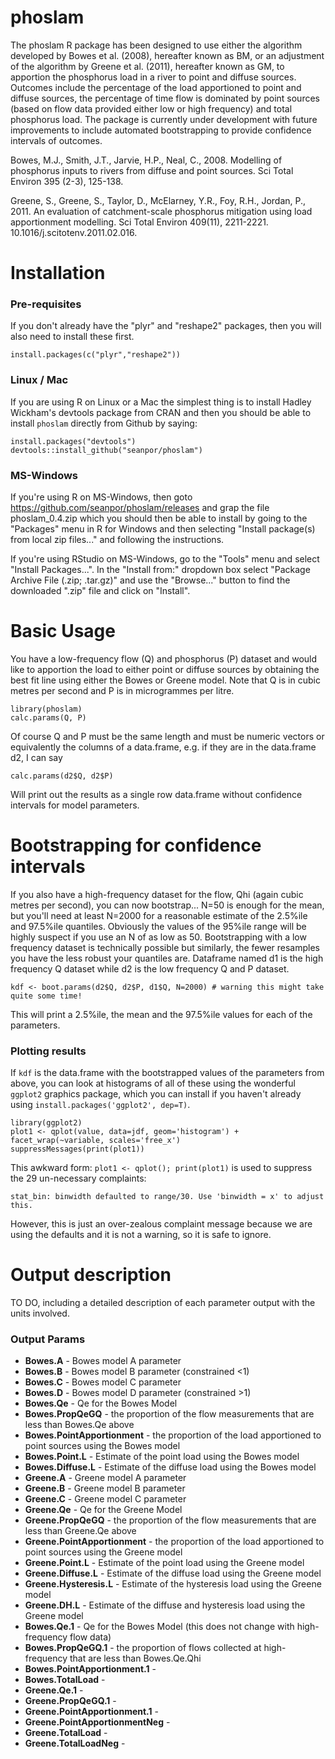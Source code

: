phoslam
=======

The phoslam R package has been designed to use either the algorithm developed by Bowes et al. (2008), hereafter known as BM, or an adjustment of the algorithm by Greene et al. (2011), hereafter known as GM, to apportion the phosphorus load in a river to point and diffuse sources. Outcomes include the percentage of the load apportioned to point and diffuse sources, the percentage of time flow is dominated by point sources (based on flow data provided either low or high frequency) and total phosphorus load. The package is currently under development with future improvements to include automated bootstrapping to provide confidence intervals of outcomes.

Bowes, M.J., Smith, J.T., Jarvie, H.P., Neal, C., 2008. Modelling of phosphorus inputs to rivers from
diffuse and point sources. Sci Total Environ 395 (2-3), 125-138.

Greene, S., Greene, S., Taylor, D., McElarney, Y.R., Foy, R.H., Jordan, P., 2011. An evaluation of catchment-scale phosphorus mitigation using load apportionment modelling. Sci Total Environ 409(11), 2211-2221. 10.1016/j.scitotenv.2011.02.016. 

# Installation


### Pre-requisites
If you don't already have the "plyr" and "reshape2" packages, then you will also need to install these first.
```
install.packages(c("plyr","reshape2"))
```
### Linux / Mac
If you are using R on Linux or a Mac the simplest thing is to install Hadley Wickham's devtools package from CRAN and then you should be able to install `phoslam` directly from Github by saying:
```
install.packages("devtools")
devtools::install_github("seanpor/phoslam")
```

### MS-Windows
If you're using R on MS-Windows, then goto https://github.com/seanpor/phoslam/releases and grap the file phoslam_0.4.zip which you should then be able to install by going to the "Packages" menu in R for Windows and then selecting "Install package(s) from local zip files..." and following the instructions.

If you're using RStudio on MS-Windows, go to the "Tools" menu and select "Install Packages...". In the "Install from:" dropdown box select "Package Archive File (.zip; .tar.gz)" and use the "Browse..." button to find the downloaded ".zip" file and click on "Install".

# Basic Usage

You have a low-frequency flow (Q) and phosphorus (P) dataset and would like to apportion the load to either point or diffuse sources by obtaining the best fit line using either the Bowes or Greene model.  Note that Q is in cubic metres per second and P is in microgrammes per litre.
```
library(phoslam)
calc.params(Q, P)
```
Of course Q and P must be the same length and must be numeric vectors or equivalently the columns of a data.frame, e.g. if they are in the data.frame d2, I can say

```
calc.params(d2$Q, d2$P)
```
Will print out the results as a single row data.frame without confidence intervals for model parameters.

# Bootstrapping for confidence intervals
If you also have a high-frequency dataset for the flow, Qhi (again cubic metres per second), you can now bootstrap... N=50 is enough for the mean, but you'll need at least N=2000 for a reasonable estimate of the 2.5%ile and 97.5%ile quantiles.  Obviously the values of the 95%ile range will be highly suspect if you use an N of as low as 50.  Bootstrapping with a low frequency dataset is technically possible but similarly, the fewer resamples you have the less robust your quantiles are. Dataframe named d1 is the high frequency Q dataset while d2 is the low frequency Q and P dataset.
```
kdf <- boot.params(d2$Q, d2$P, d1$Q, N=2000) # warning this might take quite some time!
```
This will print a 2.5%ile, the mean and the 97.5%ile values for each of the parameters.

### Plotting results
If `kdf` is the data.frame with the bootstrapped values of the parameters from above, you can look at histograms of all of these using the wonderful `ggplot2` graphics package, which you can install if you haven't already using `install.packages('ggplot2', dep=T)`.
```
library(ggplot2)
plot1 <- qplot(value, data=jdf, geom='histogram') + facet_wrap(~variable, scales='free_x')
suppressMessages(print(plot1))
```

This awkward form: `plot1 <- qplot(); print(plot1)` is used to suppress the 29 un-necessary complaints:
```
stat_bin: binwidth defaulted to range/30. Use 'binwidth = x' to adjust this.
```
However, this is just an over-zealous complaint message because we are using the defaults and it is not a warning, so it is safe to ignore.

# Output description

TO DO, including a detailed description of each parameter output with the units involved.

### Output Params
  - **Bowes.A** - Bowes model A parameter
  - **Bowes.B** - Bowes model B parameter (constrained <1)
  - **Bowes.C** - Bowes model C parameter
  - **Bowes.D** - Bowes model D parameter (constrained >1)
  - **Bowes.Qe** - Qe for the Bowes Model
  - **Bowes.PropQeGQ** - the proportion of the flow measurements that are less than Bowes.Qe above
  - **Bowes.PointApportionment** - the proportion of the load apportioned to point sources using the Bowes model
  - **Bowes.Point.L** -  Estimate of the point load using the Bowes model
  - **Bowes.Diffuse.L** - Estimate of the diffuse load using the Bowes model
  - **Greene.A** - Greene model A parameter
  - **Greene.B** - Greene model B parameter
  - **Greene.C** - Greene model C parameter
  - **Greene.Qe** - Qe for the Greene Model
  - **Greene.PropQeGQ** - the proportion of the flow measurements that are less than Greene.Qe above
  - **Greene.PointApportionment** - the proportion of the load apportioned to point sources using the Greene model
  - **Greene.Point.L** - Estimate of the point load using the Greene model
  - **Greene.Diffuse.L** - Estimate of the diffuse load using the Greene model
  - **Greene.Hysteresis.L** - Estimate of the hysteresis load using the Greene model
  - **Greene.DH.L** - Estimate of the diffuse and hysteresis load using the Greene model
  - **Bowes.Qe.1** - Qe for the Bowes Model (this does not change with high-frequency flow data)
  - **Bowes.PropQeGQ.1** - the proportion of flows collected at high-frequency that are less than Bowes.Qe.Qhi
  - **Bowes.PointApportionment.1** - 
  - **Bowes.TotalLoad** -
  - **Greene.Qe.1** -
  - **Greene.PropQeGQ.1** -
  - **Greene.PointApportionment.1** -
  - **Greene.PointApportionmentNeg** -
  - **Greene.TotalLoad** -
  - **Greene.TotalLoadNeg** -
